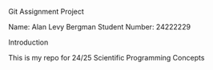 Git Assignment Project

Name: Alan Levy Bergman Student Number: 24222229

Introduction

This is my repo for 24/25 Scientific Programming Concepts
